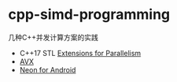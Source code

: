 # cpp-simd-programming
几种C++并发计算方案的实践

+ C++17 STL [Extensions for Parallelism](https://en.cppreference.com/w/cpp/experimental/parallelism)
+ [AVX](https://software.intel.com/content/www/us/en/develop/articles/introduction-to-intel-advanced-vector-extensions.html)
+ [Neon for Android](https://developer.arm.com/architectures/instruction-sets/simd-isas/neon)